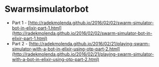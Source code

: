 # Swarmsimulatorbot

* Part 1 - [http://radekmolenda.github.io/2016/02/02/swarm-simulator-bot-in-elixir-part-1.html](http://radekmolenda.github.io/2016/02/02/swarm-simulator-bot-in-elixir-part-1.html)
* Part 2 - [http://radekmolenda.github.io/2016/02/21/playing-swarm-simulator-with-a-bot-in-elixir-using-otp-part-2.html](http://radekmolenda.github.io/2016/02/21/playing-swarm-simulator-with-a-bot-in-elixir-using-otp-part-2.html)
